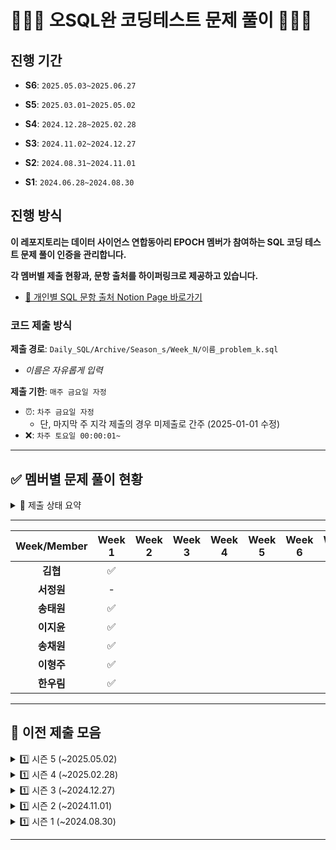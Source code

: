 # 👨🏻‍💻 오SQL완 코딩테스트 문제 풀이 🧑🏻‍💻
## 진행 기간
- **S6**: `2025.05.03~2025.06.27`

- **S5**: `2025.03.01~2025.05.02`

- **S4**: `2024.12.28~2025.02.28`

- **S3**: `2024.11.02~2024.12.27` 
  
- **S2**: `2024.08.31~2024.11.01` 
  
- **S1**: `2024.06.28~2024.08.30`


## 진행 방식
**이 레포지토리는 데이터 사이언스 연합동아리 EPOCH 멤버가 참여하는 SQL 코딩 테스트 문제 풀이 인증을 관리합니다.**

**각 멤버별 제출 현황과, 문항 출처를 하이퍼링크로 제공하고 있습니다.**

- [🔗 개인별 SQL 문항 출처 Notion Page 바로가기](https://www.notion.so/SQL-acf9c7bf40a741d3b3b72a1948211162?pvs=4#dcf6897b17414111a3feabc02f1cd563)


### 코드 제출 방식
**제출 경로**: `Daily_SQL/Archive/Season_s/Week_N/이름_problem_k.sql`
   - *이름은 자유롭게 입력*
  
**제출 기한**: `매주 금요일 자정`
   - ⏰: `차주 금요일 자정`
     - 단, 마지막 주 지각 제출의 경우 미제출로 간주 (2025-01-01 수정)
   - ❌: `차주 토요일 00:00:01~`
---

## ✅ 멤버별 문제 풀이 현황
<details>
  <summary> 🌈 제출 상태 요약</summary>
  <div markdown="1">
  
  ---

- **제출 완료**: ✅
- **지각 제출**: ⏰
- **미제출**: ❌
- [🐖 저금통 현황 확인하기](https://tartan-text-a3d.notion.site/SQL-acf9c7bf40a741d3b3b72a1948211162?pvs=4)
  
  </div>
  </details>

---

| Week/Member | Week 1 | Week 2 | Week 3 | Week 4 | Week 5 | Week 6 | Week 7 | Week 8 |
| :---------: | :----: | :----: | :----: | :----: | :----: | :----: | :----: | :----: |
|   **김협**   |   ✅   |        |        |        |        |        |        |        |
|  **서정원**   |  -     |        |        |        |        |        |        |        |
|  **송태원**   |  ✅    |        |        |        |        |        |        |        |
|  **이지윤**   |  ✅    |        |        |        |        |        |        |        |
|  **송채원**   |  ✅    |        |        |        |        |        |        |        |
|  **이형주**   |  ✅    |        |        |        |        |        |        |        |
|  **한우림**   |  ✅    |        |        |        |        |        |        |        |


---
## 🧩 이전 제출 모음
<details>
  <summary> 1️⃣ 시즌 5 (~2025.05.02)</summary>
  <div markdown="1">
  
| Week/Member | Week 1 | Week 2 | Week 3 | Week 4 | Week 5 | Week 6 | Week 7 | Week 8 | Week 9 |
|:-----------:|:------:|:------:|:------:|:------:|:------:|:------:|:------:|:------:|:------:|
| **김협**      |   ✅  |    ✅   |    ✅   |   ✅   |    ✅  |    ✅  |   ✅   |   ✅    |   ✅   |
| **나송주**     |   ✅  |   ✅    |   ✅    |  ✅    |   ✅   |   ✅   |  ✅    |  ✅     |  ✅    |
| **송태원**     |   ✅  |   ✅    |   ❌    |   ⏰   |   ✅   |   ✅   |  ✅    |  ✅     |  ✅    |
| **송채원**     |   ✅  |   ✅    |   ✅    |  ⏰    |   ✅   |   ✅   |  ✅    |  ✅     |  ⏰    |
| **이지윤**     |   ✅  |   ✅    |   ✅    |  ✅    |   ✅   |   ✅   |  ✅    |  ✅     |  ✅    |
| **이형주**     |   ✅  |   ✅    |   ✅    |  ✅    |   ✅   |   ✅   |  ✅    |  ✅     |  ✅    |
| **전상택**     |   ✅  |   ✅    |   ✅    |  ✅    |   ✅   |   ✅   |  ✅    |  ✅     |  ✅    |
| **정기헌**     |   ✅  |   ✅    |   ✅    |  ✅    |   ✅   |   ✅   |  ❌    |  ✅     |  ❌    |

  
  </div>
</details>

<details>
  <summary> 1️⃣ 시즌 4 (~2025.02.28)</summary>
  <div markdown="1">
  
| Week/Member | Week 1 | Week 2 | Week 3 | Week 4 | Week 5 | Week 6 | Week 7 | Week 8 | Week 9 |
|:-----------:|:------:|:------:|:------:|:------:|:------:|:------:|:------:|:------:|:------:|
| **강윤석**     |  ✅  |    ⏰   |   ✅   |   ✅  |   ✅   |   ✅   |   ✅   |   ✅   |   ✅  |
| **김협**       |  ✅  |    ✅   |   ✅   |   ✅  |   ✅   |   ✅   |   ✅   |   ✅   |   ✅  |
| **서정원**     |  ✅  |    ✅   |   ✅   |   ✅  |   ✅   |   ✅   |   ⏰   |   ✅   |   ✅  |
| **송태원**     |  ✅  |    ✅   |   ✅   |   ✅  |   ✅   |   ✅   |   ✅   |   ✅   |   ✅  |
| **신성현**     |  ✅  |    ✅   |   ✅   |   ⏰  |   ✅   |   ✅   |   ❌   |   ❌   |   ❌  |
| **안가현**     |  ✅  |    ✅   |   ✅   |   ✅  |   ✅   |   ✅   |   ⏰   |   ✅   |   ✅  |
| **이지윤**     |  ✅  |    ✅   |   ✅   |   ✅  |   ✅   |   ✅   |   ✅   |   ✅   |   ✅  |
| **전상택**     |  ✅  |    ✅   |   ✅   |   ⏰  |   ✅   |   ✅   |   ✅   |   ✅   |   ✅  |
| **정다희**     |  ✅  |    ✅   |   ✅   |   ✅  |   ✅   |   ✅   |   ✅   |   ✅   |   ✅  |

  
  </div>
</details>

<details>
  <summary> 1️⃣ 시즌 3 (~2024.12.27)</summary>
  <div markdown="1">
  
| Week/Member | Week 1 | Week 2 | Week 3 | Week 4 | Week 5 | Week 6 | Week 7 | Week 8 |
|:-----------:|:------:|:------:|:------:|:------:|:------:|:------:|:------:|:------:|
| **강윤석**     |   ✅   |    ✅    |    ✅   |   ✅   |    ✅    |    ✅    |    ✅   |    ✅   |
| **김협**       |   ✅   |    ✅    |    ✅   |   ✅   |   ✅     |    ✅    |    ✅   |    ✅   |
| **송태원**     |   ✅   |    ✅    |    ✅   |   ✅   |    ✅    |    ✅    |    ✅   |    ✅   |
| **신성현**     |   ✅   |    ✅    |    ✅   |   ✅   |    ✅    |    ⏰    |    ✅   |    ✅   |
| **안가현**     |   ✅   |    ✅    |    ✅   |   ✅   |    ⏰    |    ✅    |    ✅   |    ✅   |
| **이승섭**     |   ⏰   |    ✅    |    ✅   |   ✅   |    ✅    |    ✅    |    ⏰   |    ✅   |
| **이준호**     |   ✅   |    ✅    |    ✅   |   ✅   |    ✅    |    ✅    |    ❌   |    ⏰   |
| **이지윤**     |   ✅   |    ✅    |    ✅   |   ✅   |    ✅    |    ✅    |    ✅   |    ✅   |
| **전상택**     |   ✅   |    ✅    |    ✅   |   ✅   |    ⏰    |    ✅    |    ✅   |    ✅   |
| **정다희**     |   ✅   |    ✅    |    ✅   |   ✅   |    ✅    |    ✅    |    ✅   |    ✅   |

  
  </div>
</details>

<details>
  <summary> 1️⃣ 시즌 2 (~2024.11.01)</summary>
  <div markdown="1">
  
| Week/Member | Week 1 | Week 2 | Week 3 | Week 4 | Week 5 | Week 6 | Week 7 | Week 8 | Week 9 
|:---------:|:------:|:------:|:------:|:------:|:------:|:------:|:------:|:------:|:------:
| **강윤석**    |   ✅  |   ✅   |  ✅ | ✅ |   ✅  |  ✅   |  ✅   |  ✅   |  ✅
| **김동민**    |   ✅  |   ✅   |  ✅ | ✅ |   ❌  |  ❌    | ❌   |  ✅   |  ✅
| **김동준**    |   ✅  |   ✅   |  ✅ | ✅ |   ✅  |  ✅  |   ✅   |  ✅   |  ✅
| **김협**      |   ✅  |   ✅  |  ✅ | ✅ |   ✅   |  ✅  |   ✅  |  ✅   |   ✅
| **박형준**      | ✅    | ✅   |  ✅  | ✅ |  ✅  | ✅   |   ✅   |  ✅   |  ✅
| **신성현**      | ❌    | ✅    | ✅  | ✅ |  ✅  | ✅   |   ✅   |  ✅   |  ✅
| **안가현**    |   ✅  |   ✅   |  ✅ | ✅ |   ✅  |  ✅   |  ✅   |  ✅   |  ✅
| **염수지**    |   ✅  |   ✅   |  ✅ | ✅ |   ✅  |  ✅   |  ✅   |  ✅   |  ✅
| **이승섭**    |   ✅  |   ✅   |  ✅ | ✅ |   ✅  |  ✅   |  ✅   |  ✅   |  ✅
| **이주원**    |   ✅  |   ✅   |  ✅ | ✅ |   ✅  |  ⏰   |  ✅   |  ✅   |  ✅
| **이준호**    |   ✅  |   ✅   |  ✅ | ✅ |   ✅  |  ✅   |  ✅   |  ✅   |  ✅
| **이지윤**    |   ✅  |   ✅   |  ✅ | ✅ |   ✅  |  ✅   |  ✅   |  ✅   |  ✅
| **전상택**    |   ✅  |   ❌   |  ✅ | ✅ |   ✅  |  ⏰   |  ✅   |  ✅   |  ✅
| **조윤빈**    |   ✅  |   ✅   |  ✅ | ✅ |   ✅  |  ✅   |  ✅   |  ✅   |  ✅

  
  </div>
</details>


<details>
  <summary> 1️⃣ 시즌 1 (~2024.08.30)</summary>
  <div markdown="1">
  
  | Week/Member | Week 1 | Week 2 | Week 3 | Week 4 | Week 5 | Week 6 | Week 7 | Week 8 | Week 9 |
|:---------:|:------:|:------:|:------:|:------:|:------:|:------:|:------:|:------:|:------:|
| **강윤석**    | ✅    | ✅    | ✅    | ✅    | ✅    | ✅    | ✅    | ✅    | ✅    |
| **김동민**    | ✅    | ✅    | ✅    | ✅    | ✅    | ✅    | ✅    | ❌    | ✅    |
| **김협**      | ✅    | ✅    | ✅    | ✅    | ✅    | ✅    | ✅    | ✅    | ✅    |
| **송태원**    | ✅    | ✅    | ✅    | ✅    | ✅    | ✅    | ✅    | ✅    | ✅    |
| **안가현**    | ✅    | ✅    | ✅    | ✅    | ✅    | ✅    | ❌    | ✅    | ✅    |
| **염수지**    | ✅    | ❌    | ✅    | ✅    | ✅    | ✅    | ✅    | ✅    | ✅    |
| **이준호**    | ✅    | ✅    | ✅    | ✅    | ✅    | ✅    | ✅    | ✅    | ✅    |
| **이지윤**    | ✅    | ✅    | ✅    | ✅    | ✅    | ✅    | ✅    | ✅    | ✅    |
| **전상택**    | ✅    | ✅    | ✅    | ✅    | ⏰    | ✅    | ✅    | ⏰    | ✅    |

  
  </div>
</details>

---



